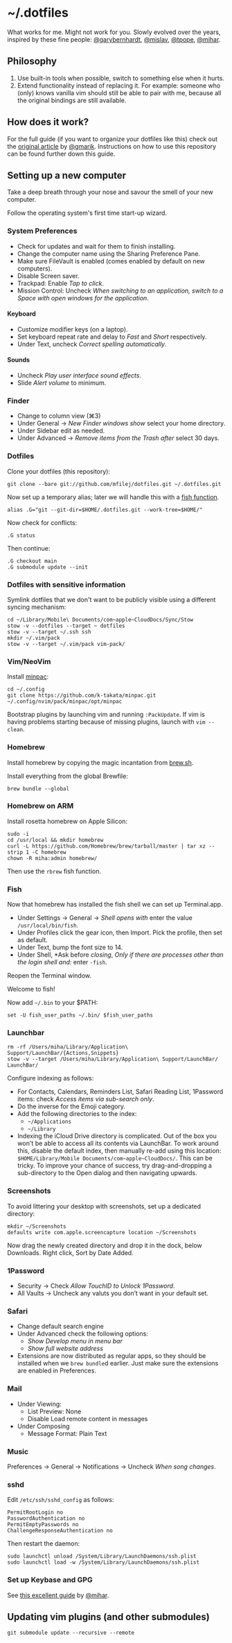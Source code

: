# ~/.dotfiles

What works for me. Might not work for you. Slowly evolved over the years, inspired by these fine people: [@garybernhardt], [@mislav], [@tpope], [@mihar].

## Philosophy

1) Use built-in tools when possible, switch to something else when it hurts.
2) Extend functionality instead of replacing it. For example: someone who (only) knows vanilla vim should still be able to pair with me, because all the original bindings are still available.

## How does it work?

For the full guide (if you want to organize your dotfiles like this) check out the [original article](http://www.gmarik.info/blog/2010/tracking-dotfiles-with-git/) by [@gmarik]. Instructions on how to use this repository can be found further down this guide.

## Setting up a new computer

Take a deep breath through your nose and savour the smell of your new computer.

Follow the operating system's first time start-up wizard. 

### System Preferences

- Check for updates and wait for them to finish installing.
- Change the computer name using the Sharing Preference Pane.
- Make sure FileVault is enabled (comes enabled by default on new computers).
- Disable Screen saver.
- Trackpad: Enable *Tap to click*.
- Mission Control: Uncheck *When switching to an application, switch to a
  Space with open windows for the application*.

#### Keyboard

- Customize modifier keys (on a laptop).
- Set keyboard repeat rate and delay to *Fast* and *Short* respectively.
- Under Text, uncheck *Correct spelling automatically*.

#### Sounds

- Uncheck *Play user interface sound effects*.
- Slide *Alert volume* to minimum.


### Finder

- Change to column view (⌘3)
- Under General → *New Finder windows show* select your home directory.
- Under Sidebar edit as needed.
- Under Advanced → *Remove items from the Trash after* select 30 days.


### Dotfiles

Clone your dotfiles (this repository):

    git clone --bare git://github.com/mfilej/dotfiles.git ~/.dotfiles.git

Now set up a temporary alias; later we will handle this with a [fish function][].

    alias .G="git --git-dir=$HOME/.dotfiles.git --work-tree=$HOME/"

Now check for conflicts:

    .G status

Then continue:

    .G checkout main
    .G submodule update --init


### Dotfiles with sensitive information

Symlink dotfiles that we don't want to be publicly visible using a different syncing mechanism:

    cd ~/Library/Mobile\ Documents/com~apple~CloudDocs/Sync/Stow
    stow -v --dotfiles --target ~ dotfiles
    stow -v --target ~/.ssh ssh
    mkdir ~/.vim/pack
    stow -v --target ~/.vim/pack vim-pack/


### Vim/NeoVim

Install [minpac][]:

    cd ~/.config
    git clone https://github.com/k-takata/minpac.git ~/.config/nvim/pack/minpac/opt/minpac

Bootstrap plugins by launching vim and running `:PackUpdate`. If vim is having problems starting because of missing plugins, launch with `vim --clean`.

### Homebrew

Install homebrew by copying the magic incantation from [brew.sh][].

Install everything from the global Brewfile:

    brew bundle --global


### Homebrew on ARM

Install rosetta homebrew on Apple Silicon:

    sudo -i
    cd /usr/local && mkdir homebrew
    curl -L https://github.com/Homebrew/brew/tarball/master | tar xz --strip 1 -C homebrew
    chown -R miha:admin homebrew/

Then use the `rbrew` fish function.

### Fish

Now that homebrew has installed the fish shell we can set up Terminal.app.

- Under Settings → General → *Shell opens with* enter the value `/usr/local/bin/fish`.
- Under Profiles click the gear icon, then Import. Pick the profile, then set as default.
- Under Text, bump the font size to 14.
- Under Shell, *Ask before *closing*, *Only if there are processes other than the login shell and:* enter `-fish`.

Reopen the Terminal window.

Welcome to fish!

Now add `~/.bin` to your $PATH:

    set -U fish_user_paths ~/.bin/ $fish_user_paths

### Launchbar

    rm -rf /Users/miha/Library/Application\ Support/LaunchBar/{Actions,Snippets}
    stow -v --target /Users/miha/Library/Application\ Support/LaunchBar/ LaunchBar/

Configure indexing as follows:
- For Contacts, Calendars, Reminders List, Safari Reading List, 1Password items: check *Access
items via sub-search only*.
- Do the inverse for the Emoji category.
- Add the following directories to the index:
  - `~/Applications`
  - `~/Library`
- Indexing the iCloud Drive directory is complicated. Out of the box you won't
  be able to access all its contents via LaunchBar. To work around this, disable the default index, then manually re-add using this location: `$HOME/Library/Mobile Documents/com~apple~CloudDocs/`. This can be tricky. To improve your chance of success, try drag-and-dropping a sub-directory to the Open dialog and then navigating upwards.

### Screenshots

To avoid littering your desktop with screenshots, set up a dedicated directory:

    mkdir ~/Screenshots
    defaults write com.apple.screencapture location ~/Screenshots

Now drag the newly created directory and drop it in the dock, below Downloads. Right click, Sort by Date Added.

### 1Password

- Security → Check *Allow TouchID to Unlock 1Password*.
- All Vaults → Uncheck any valuts you don’t want in your default set.

### Safari

- Change default search engine
- Under Advanced check the following options: 
  - *Show Develop menu in menu bar*
  - *Show full website address*
- Extensions are now distributed as regular apps, so they should be installed
  when we `brew bundle`d earlier. Just make sure the extensions are enabled in Preferences.

### Mail

- Under Viewing:
  - List Preview: None
  - Disable Load remote content in messages
- Under Composing
  - Message Format: Plain Text

### Music

Preferences → General → Notifications → Uncheck *When song changes*.

### sshd

Edit `/etc/ssh/sshd_config` as follows:

    PermitRootLogin no
    PasswordAuthentication no
    PermitEmptyPasswords no
    ChallengeResponseAuthentication no

Then restart the daemon:

    sudo launchctl unload /System/Library/LaunchDaemons/ssh.plist
    sudo launchctl load -w /System/Library/LaunchDaemons/ssh.plist


### Set up Keybase and GPG

See [this excellent guide][keybase-gpg] by [@mihar].


## Updating vim plugins (and other submodules)

    git submodule update --recursive --remote

[@garybernhardt]: https://github.com/garybernhardt/dotfiles
[@mislav]: https://github.com/mislav/dotfiles
[@tpope]: https://github.com/tpope/tpope
[@mihar]: https://github.com/mihar
[@gmarik]: https://github.com/gmarik
[minpac]: https://github.com/k-takata/minpac
[keybase-gpg]: https://github.com/mihar/env#gpg
[fish function]: https://github.com/mfilej/dotfiles/blob/main/.config/fish/functions/git.fish#L4-L5
[brew.sh]: https://brew.sh
